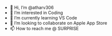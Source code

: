 - 👋 Hi, I’m @atharv306
- 👀 I’m interested in Coding
- 🌱 I’m currently learning VS Code
- 💞️ I’m looking to collaborate on Apple App Store
- 📫 How to reach me @ SURPRISE

<!---
atharv306/atharv306 is a ✨ special ✨ repository because its `README.md` (this file) appears on your GitHub profile.
You can click the Preview link to take a look at your changes.
--->
